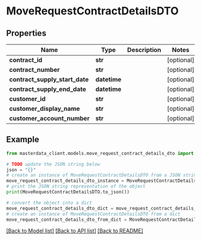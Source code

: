 # MoveRequestContractDetailsDTO


## Properties

Name | Type | Description | Notes
------------ | ------------- | ------------- | -------------
**contract_id** | **str** |  | [optional] 
**contract_number** | **str** |  | [optional] 
**contract_supply_start_date** | **datetime** |  | [optional] 
**contract_supply_end_date** | **datetime** |  | [optional] 
**customer_id** | **str** |  | [optional] 
**customer_display_name** | **str** |  | [optional] 
**customer_account_number** | **str** |  | [optional] 

## Example

```python
from masterdata_client.models.move_request_contract_details_dto import MoveRequestContractDetailsDTO

# TODO update the JSON string below
json = "{}"
# create an instance of MoveRequestContractDetailsDTO from a JSON string
move_request_contract_details_dto_instance = MoveRequestContractDetailsDTO.from_json(json)
# print the JSON string representation of the object
print(MoveRequestContractDetailsDTO.to_json())

# convert the object into a dict
move_request_contract_details_dto_dict = move_request_contract_details_dto_instance.to_dict()
# create an instance of MoveRequestContractDetailsDTO from a dict
move_request_contract_details_dto_from_dict = MoveRequestContractDetailsDTO.from_dict(move_request_contract_details_dto_dict)
```
[[Back to Model list]](../README.md#documentation-for-models) [[Back to API list]](../README.md#documentation-for-api-endpoints) [[Back to README]](../README.md)


